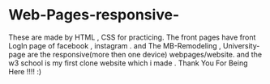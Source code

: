 # Web-Pages-responsive-
These are made by HTML , CSS for practicing.
The front pages have front LogIn page of facebook , instagram .
and The MB-Remodeling , University-page are the responsive(more then one device) webpages/website.
and the w3 school is my first clone website which i made .
Thank You For Being Here !!!! :)
